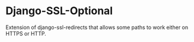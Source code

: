 Django-SSL-Optional
===================

Extension of django-ssl-redirects that allows some paths to work either on HTTPS or HTTP.
